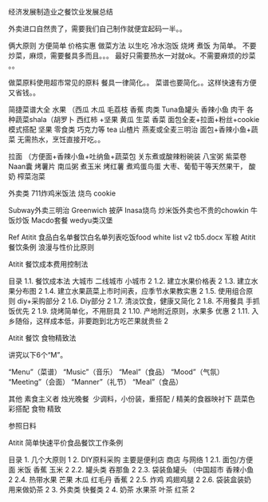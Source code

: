 经济发展制造业之餐饮业发展总结

外卖进口自然贵了，需要我们自己制作就便宜起码一半。。

俩大原则 方便简单  价格实惠
做菜方法 以生吃 冷水泡饭  烧烤  煮饭 为简单。
不要炒菜，麻烦，需要餐具多而且。。。
最好只需要热水一对就ok。不需要麻烦的炒菜 。。

做菜原料使用超市常见的原料
餐具一律简化。。
菜谱也要简化。。这样快速有方便又省钱。。

简捷菜谱大全
水果 （西瓜 木瓜 毛荔枝 香蕉
肉类 Tuna鱼罐头 香辣小鱼 肉干
各种蔬菜shala（胡罗卜 西红柿 +坚果 黄瓜 生菜 香菜
面包全麦+拉面+粉丝+cookie 模式搭配
坚果 零食类 巧克力等 tea 山楂片
燕麦或全麦三明治 面包+香辣小鱼+蔬菜
无需热水，烹饪直接开吃。。

拉面 （方便面+香辣小鱼+吐纳鱼+蔬菜包
关东煮或酸辣粉碗装
八宝粥    紫菜卷 Naan囊
烤薯片 南瓜粥 煮玉米 烤红薯 煮鸡蛋鸟蛋
大枣、葡萄干等天然果干，
酸奶 榨菜泡菜

外卖类
711炸鸡米饭法 烧鸟  cookie

Subway外卖三明治
Greenwich 披萨
Inasa烧鸟
炒米饭外卖也不贵的chowkin 牛饭炒饭
Macdo套餐  wedyu类汉堡


Ref
Atitit 食品白名单餐饮白名单列表吃饭food white list v2 tb5.docx
军粮
Atitit 餐饮条例  浪漫与性价比原则

Atitit 餐饮成本费用控制法

目录
	1.1. 餐饮成本法 大城市 二线城市 小城市	2
	1.2. 建立水果价格表	2
	1.3. 建立水果分布图	2
	1.4. 建立水果蔬菜上市时间表，应季节水果教实惠	2
	1.5. 使用组合原则 diy+采购部分	2
	1.6. Diy部分	2
	1.7. 清淡饮食，健康又简化	2
	1.8. 不用餐具 手抓饭优先	2
	1.9. 烧烤简单化，不用厨具	2
	1.10. 产地附近原则，水果多 优惠	2
	1.11. 入乡随俗，这样成本低，非要跑到北方吃芒果就贵些	2


Atitit 餐饮 食物精致法


讲究以下6个“M”。
  
“Menu”（菜谱）  “Music”（音乐） “Meal”（食品）
“Mood”（气氛） “Meeting”（会面） “Manner”（礼节） “Meal”（食品）

其他
素食主义者
烛光晚餐
 少调料，小份装，重搭配 /
精美的食器映衬下
蔬菜色彩搭配
食物  精致

参照日料 



Atitit 简单快速平价食品餐饮工作条例


目录
	1. 几个大原则	1
	2. DIY原料采购  主要是便利店  商店  与网络	1
	2.1. 面包/方便面 米饭 香蕉 玉米	2
	2.2. 罐头类 吞那鱼	2
	2.3. 袋装鱼罐头 （中国超市 香辣小鱼	2
	2.4. 热带水果 芒果 木瓜  红毛丹 香蕉	2
	2.5. 炸鸡  鸡翅鸡腿	2
	2.6. 袋装盒装奶 用来做奶茶	2
	3. 外卖类 快餐类	2
	4. 奶茶 水果茶 叶茶 红茶	2

